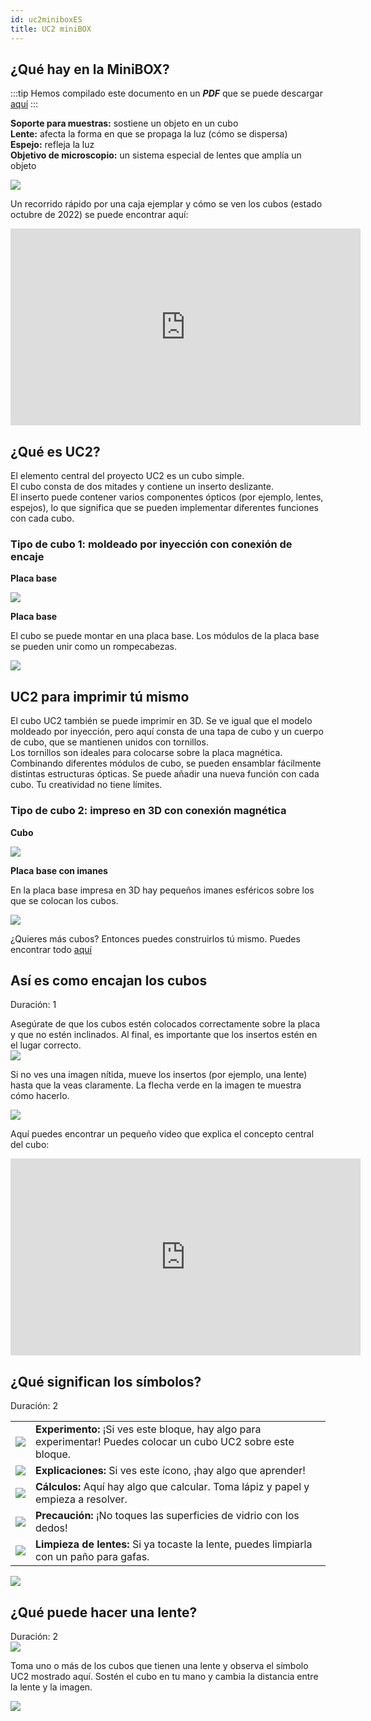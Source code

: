 ```yaml
---
id: uc2miniboxES
title: UC2 miniBOX
---
```

## ¿Qué hay en la MiniBOX?

:::tip
Hemos compilado este documento en un ***PDF*** que se puede descargar <a href="/MINIBOX/Manual_Corebox_EM.pdf" target="_blank" >aquí</a>
:::

**Soporte para muestras:** sostiene un objeto en un cubo  
**Lente:** afecta la forma en que se propaga la luz (cómo se dispersa)  
**Espejo:** refleja la luz  
**Objetivo de microscopio:** un sistema especial de lentes que amplía un objeto

![](../IMAGES/MINIBOXNEW/5.png)

Un recorrido rápido por una caja ejemplar y cómo se ven los cubos (estado octubre de 2022) se puede encontrar aquí:

<iframe width="560" height="315" src="https://www.youtube.com/embed/NZZ6n620eV0" title="YouTube video player" frameborder="0" allow="accelerometer; autoplay; clipboard-write; encrypted-media; gyroscope; picture-in-picture" allowfullscreen></iframe>

## ¿Qué es UC2?

El elemento central del proyecto UC2 es un cubo simple.  
El cubo consta de dos mitades y contiene un inserto deslizante.  
El inserto puede contener varios componentes ópticos (por ejemplo, lentes, espejos), lo que significa que se pueden implementar diferentes funciones con cada cubo.

### Tipo de cubo 1: moldeado por inyección con conexión de encaje

**Placa base**

![](../IMAGES/MINIBOX/2.png)

**Placa base**

El cubo se puede montar en una placa base. Los módulos de la placa base se pueden unir como un rompecabezas.

![](../IMAGES/MINIBOX/4.png)

## UC2 para imprimir tú mismo

El cubo UC2 también se puede imprimir en 3D. Se ve igual que el modelo moldeado por inyección, pero aquí consta de una tapa de cubo y un cuerpo de cubo, que se mantienen unidos con tornillos.  
Los tornillos son ideales para colocarse sobre la placa magnética.  
Combinando diferentes módulos de cubo, se pueden ensamblar fácilmente distintas estructuras ópticas. Se puede añadir una nueva función con cada cubo. Tu creatividad no tiene límites.

### Tipo de cubo 2: impreso en 3D con conexión magnética

**Cubo**

![](../IMAGES/MINIBOX/4.png)

**Placa base con imanes**

En la placa base impresa en 3D hay pequeños imanes esféricos sobre los que se colocan los cubos.

![](../IMAGES/MINIBOX/5.png)

¿Quieres más cubos? Entonces puedes construirlos tú mismo. Puedes encontrar todo [aquí](https://github.com/openUC2/UC2-GIT)

## Así es como encajan los cubos  
Duración: 1

Asegúrate de que los cubos estén colocados correctamente sobre la placa y que no estén inclinados. Al final, es importante que los insertos estén en el lugar correcto.  
![](../IMAGES/MINIBOX/6.png)

Si no ves una imagen nítida, mueve los insertos (por ejemplo, una lente) hasta que la veas claramente. La flecha verde en la imagen te muestra cómo hacerlo.

![](../IMAGES/MINIBOX/7.png)

Aquí puedes encontrar un pequeño video que explica el concepto central del cubo:

<iframe width="560" height="315" src="https://www.youtube.com/embed/Yl0lgNJu_AQ" title="YouTube video player" frameborder="0" allow="accelerometer; autoplay; clipboard-write; encrypted-media; gyroscope; picture-in-picture" allowfullscreen></iframe>

## ¿Qué significan los símbolos?  
Duración: 2

|||
|----|-----|  
|![](../IMAGES/MINIBOX/I1.png)  |**Experimento:** ¡Si ves este bloque, hay algo para experimentar! Puedes colocar un cubo UC2 sobre este bloque. |
|![](../IMAGES/MINIBOX/I2.png) |**Explicaciones:** Si ves este ícono, ¡hay algo que aprender! |
|![](../IMAGES/MINIBOX/I3.png)|**Cálculos:** Aquí hay algo que calcular. Toma lápiz y papel y empieza a resolver. |
|![](../IMAGES/MINIBOX/I4.png)|**Precaución:** ¡No toques las superficies de vidrio con los dedos! |
|![](../IMAGES/MINIBOX/I5.png)|**Limpieza de lentes:** Si ya tocaste la lente, puedes limpiarla con un paño para gafas. |

![](../IMAGES/MINIBOX/I6.png)

## ¿Qué puede hacer una lente?  
Duración: 2  
![](../IMAGES/MINIBOX/I1.png)

Toma uno o más de los cubos que tienen una lente y observa el símbolo UC2 mostrado aquí. Sostén el cubo en tu mano y cambia la distancia entre la lente y la imagen.

![](../IMAGES/MINIBOXNEW/11.png)

